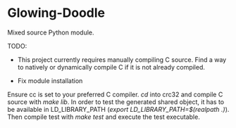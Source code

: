 # Glowing-Doodle

Mixed source Python module.

TODO:
- This project currently requires manually compiling C source. Find a way to natively or dynamically compile C if it is not already compiled.

- Fix module installation

Ensure cc is set to your preferred C compiler. _cd_ into crc32 and compile C source with _make lib_. In order to test the generated shared object, it has to be available in LD_LIBRARY_PATH (_export LD\_LIBRARY_PATH=$(realpath .)_). Then compile test with _make test_ and execute the test executable.


